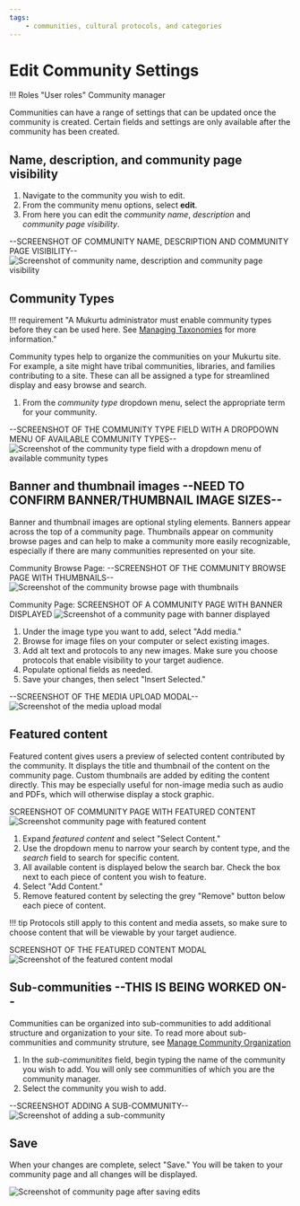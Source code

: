 ```yaml
---
tags:
    - communities, cultural protocols, and categories
---
```


# Edit Community Settings

!!! Roles "User roles" 
	Community manager

Communities can have a range of settings that can be updated once the community is created. Certain fields and settings are only available after the community has been created. 

## Name, description, and community page visibility

1. Navigate to the community you wish to edit.
2. From the community menu options, select **edit**.
3. From here you can edit the *community name*, *description* and *community page visibility*.

--SCREENSHOT OF COMMUNITY NAME, DESCRIPTION AND COMMUNITY PAGE VISIBILITY--	
![Screenshot of community name, description and community page visibility](../_embeds/placeholderscreenshot.png)

## Community Types

!!! requirement
	"A Mukurtu administrator must enable community types before they can be used here. See [Managing Taxonomies](../taxonomies/ManagingTaxonomies.md) for more information."

Community types help to organize the communities on your Mukurtu site. For example, a site might have tribal communities, libraries, and families contributing to a site. These can all be assigned a type for streamlined display and easy browse and search. 

 1. From the *community type* dropdown menu, select the appropriate term for your community. 

--SCREENSHOT OF THE COMMUNITY TYPE FIELD WITH A DROPDOWN MENU OF AVAILABLE COMMUNITY TYPES--
![Screenshot of the community type field with a dropdown menu of available community types](../_embeds/placeholderscreenshot.png)

## Banner and thumbnail images --NEED TO CONFIRM BANNER/THUMBNAIL IMAGE SIZES--

Banner and thumbnail images are optional styling elements. Banners appear across the top of a community page. Thumbnails appear on community browse pages and can help to make a community more easily recognizable, especially if there are many communities represented on your site. 

Community Browse Page: --SCREENSHOT OF THE COMMUNITY BROWSE PAGE WITH THUMBNAILS--
![Screenshot of the community browse page with thumbnails](../_embeds/placeholderscreenshot.png)

Community Page: SCREENSHOT OF A COMMUNITY PAGE WITH BANNER DISPLAYED
![Screenshot of a community page with banner displayed](../_embeds/placeholderscreenshot.png)

1. Under the image type you want to add, select "Add media."
2. Browse for image files on your computer or select existing images.
3. Add alt text and protocols to any new images. Make sure you choose protocols that enable visibility to your target audience.
4. Populate optional fields as needed.
5. Save your changes, then select "Insert Selected." 

--SCREENSHOT OF THE MEDIA UPLOAD MODAL--
![Screenshot of the media upload modal](../_embeds/placeholderscreenshot.png)

## Featured content

Featured content gives users a preview of selected content contributed by the community. It displays the title and thumbnail of the content on the community page. Custom thumbnails are added by editing the content directly. This may be especially useful for non-image media such as audio and PDFs, which will otherwise display a stock graphic.  

SCREENSHOT OF COMMUNITY PAGE WITH FEATURED CONTENT
![Screenshot community page with featured content](../_embeds/placeholderscreenshot.png)

1. Expand *featured content* and select "Select Content." 
2. Use the dropdown menu to narrow your search by content type, and the *search* field to search for specific content.
3. All available content is displayed below the search bar. Check the box next to each piece of content you wish to feature.
4. Select "Add Content."
5. Remove featured content by selecting the grey "Remove" button below each piece of content.

!!! tip
	Protocols still apply to this content and media assets, so make sure to choose content that will be viewable by your target audience.

SCREENSHOT OF THE FEATURED CONTENT MODAL
![Screenshot of the featured content modal](../_embeds/placeholderscreenshot.png)

## Sub-communities --THIS IS BEING WORKED ON--

Communities can be organized into sub-communities to add additional structure and organization to your site. To read more about sub-communities and community struture, see [Manage Community Organization](../3Cs/ManageCommunityOrganization.md)

 1. In the *sub-communitites* field, begin typing the name of the community you wish to add. You will only see communities of which you are the community manager. 
 2. Select the community you wish to add. 

--SCREENSHOT ADDING A SUB-COMMUNITY--
 ![Screenshot of adding a sub-community](../_embeds/placeholderscreenshot.png)

## Save
When your changes are complete, select "Save." You will be taken to your community page and all changes will be displayed.

 ![Screenshot of community page after saving edits](../_embeds/placeholderscreenshot.png)

